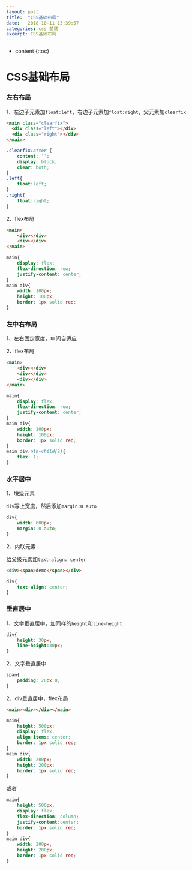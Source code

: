 ```yaml
---
layout: post
title:  "CSS基础布局"
date:   2018-10-11 13:39:57
categories: css 前端
excerpt: CSS基础布局
---
```


* content
{:toc}

# CSS基础布局

### 左右布局

1、左边子元素加`float:left`，右边子元素加`float:right`，父元素加`clearfix`

```html
<main class="clearfix">
  <div class="left"></div>
  <div class="right"></div>
</main>
```

```css
.clearfix:after {
    content: '';
    display: block;
    clear: both;
}
.left{
    float:left;
}
.right{
    float:right;
}
```

2、flex布局

```html
<main>
    <div></div>
    <div></div>
</main>
```

```css
main{
    display: flex;
    flex-direction: row;
    justify-content: center;
}
main div{
    width: 100px;
    height: 100px;
    border: 1px solid red;
}
```

### 左中右布局

1、左右固定宽度，中间自适应

2、flex布局

```html
<main>
    <div></div>
    <div></div>
    <div></div>
</main>
```

```css
main{
    display: flex;
    flex-direction: row;
    justify-content: center;
}
main div{
    width: 100px;
    height: 100px;
    border: 1px solid red;
}
main div:nth-child(2){
    flex: 1;
}
```

### 水平居中

1、块级元素

`div`写上宽度，然后添加`margin:0 auto`

```css
div{
    width: 600px;
    margin: 0 auto;
}
```

2、内联元素

给父级元素加`text-align: center`

```html
<div><span>demo</span></div>
```

```css
div{
    text-align: center;
}
```

### 垂直居中

1、文字垂直居中，加同样的`height`和`line-height`

```css
div{
    height: 30px;
    line-height:30px;
}
```

2、文字垂直居中

```css
span{
    padding: 20px 0;
}
```

2、div垂直居中，flex布局

```html
<main><div></div></main>
```

```css
main{
    height: 500px;
    display: flex;
    align-items: center;
    border: 1px solid red;
}
main div{
    width: 200px;
    height: 200px;
    border: 1px solid red;
}
```

或者

```css
main{
    height: 500px;
    display: flex;
    flex-direction: column;
    justify-content:center;
    border: 1px solid red;
}
main div{
    width: 200px;
    height: 200px;
    border: 1px solid red;
}
```